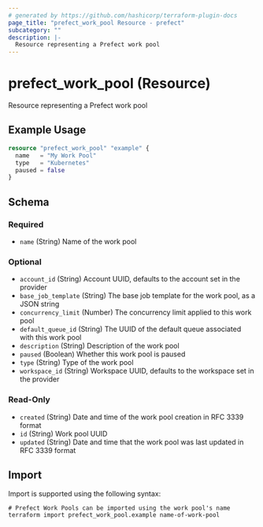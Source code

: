 ```yaml
---
# generated by https://github.com/hashicorp/terraform-plugin-docs
page_title: "prefect_work_pool Resource - prefect"
subcategory: ""
description: |-
  Resource representing a Prefect work pool
---
```


# prefect_work_pool (Resource)

Resource representing a Prefect work pool

## Example Usage

```terraform
resource "prefect_work_pool" "example" {
  name   = "My Work Pool"
  type   = "Kubernetes"
  paused = false
}
```

<!-- schema generated by tfplugindocs -->
## Schema

### Required

- `name` (String) Name of the work pool

### Optional

- `account_id` (String) Account UUID, defaults to the account set in the provider
- `base_job_template` (String) The base job template for the work pool, as a JSON string
- `concurrency_limit` (Number) The concurrency limit applied to this work pool
- `default_queue_id` (String) The UUID of the default queue associated with this work pool
- `description` (String) Description of the work pool
- `paused` (Boolean) Whether this work pool is paused
- `type` (String) Type of the work pool
- `workspace_id` (String) Workspace UUID, defaults to the workspace set in the provider

### Read-Only

- `created` (String) Date and time of the work pool creation in RFC 3339 format
- `id` (String) Work pool UUID
- `updated` (String) Date and time that the work pool was last updated in RFC 3339 format

## Import

Import is supported using the following syntax:

```shell
# Prefect Work Pools can be imported using the work pool's name
terraform import prefect_work_pool.example name-of-work-pool
```
